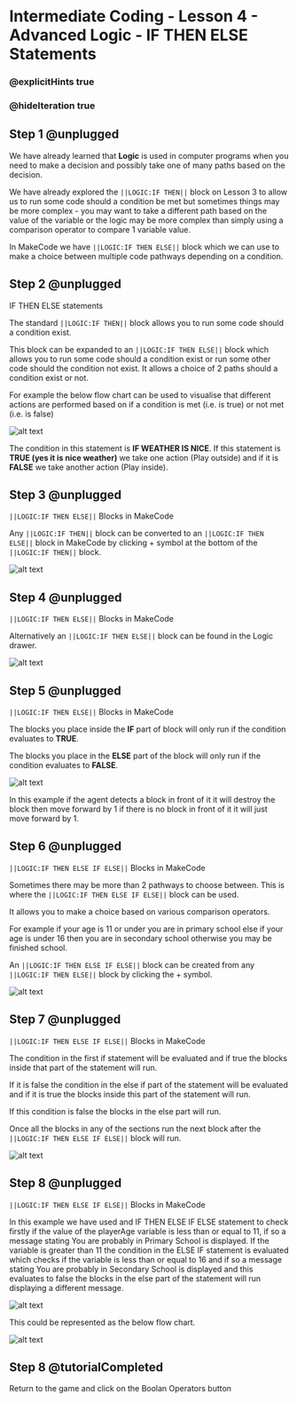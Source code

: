 # Intermediate Coding - Lesson 4 - Advanced Logic - IF THEN ELSE Statements
### @explicitHints true
### @hideIteration true

## Step 1 @unplugged
We have already learned that **Logic** is used in computer programs when you need to make a decision and possibly take one of many paths based on the decision.

We have already explored the ``||LOGIC:IF THEN||`` block on Lesson 3 to allow us to run some code should a condition be met but sometimes things may be more complex - you may want to take a different path based on the value of the variable or the logic may be more complex than simply using a comparison operator to compare 1 variable value.

In MakeCode we have ``||LOGIC:IF THEN ELSE||`` block which we can use to make a choice between multiple code pathways depending on a condition.

## Step 2 @unplugged
IF THEN ELSE statements

The standard ``||LOGIC:IF THEN||`` block allows you to run some code should a condition exist.

This block can be expanded to an ``||LOGIC:IF THEN ELSE||`` block which allows you to run some code should a condition exist or run some other code should the condition not exist. It allows a choice of 2 paths should a condition exist or not.

For example the below flow chart can be used to visualise that different actions are performed based on if a condition is met (i.e. is true) or not met (i.e. is false)

![alt text](https://intermediate.codingcredentials.com/Lesson4/4/images/1.png?raw=true "Logic")

The condition in this statement is **IF WEATHER IS NICE**. If this statement is **TRUE (yes it is nice weather)** we take one action (Play outside) and if it is **FALSE** we take another action (Play inside).

## Step 3 @unplugged
``||LOGIC:IF THEN ELSE||`` Blocks in MakeCode

Any ``||LOGIC:IF THEN||`` block can be converted to an ``||LOGIC:IF THEN ELSE||`` block in MakeCode by clicking + symbol at the bottom of the ``||LOGIC:IF THEN||`` block.

![alt text](https://intermediate.codingcredentials.com/Lesson4/4/images/2.png?raw=true "ELSE")

## Step 4 @unplugged
``||LOGIC:IF THEN ELSE||`` Blocks in MakeCode

Alternatively an ``||LOGIC:IF THEN ELSE||`` block can be found in the Logic drawer.

![alt text](https://intermediate.codingcredentials.com/Lesson4/4/images/3.jpg?raw=true "ELSE")

## Step 5 @unplugged
``||LOGIC:IF THEN ELSE||`` Blocks in MakeCode

The blocks you place inside the **IF** part of block will only run if the condition evaluates to **TRUE**.

The blocks you place in the **ELSE** part of the block will only run if the condition evaluates to **FALSE**.

![alt text](https://intermediate.codingcredentials.com/Lesson4/4/images/4.png?raw=true "ELSE")

In this example if the agent detects a block in front of it it will destroy the block then move forward by 1 if there is no block in front of it it will just move forward by 1.

## Step 6 @unplugged
``||LOGIC:IF THEN ELSE IF ELSE||`` Blocks in MakeCode

Sometimes there may be more than 2 pathways to choose between. This is where the ``||LOGIC:IF THEN ELSE IF ELSE||`` block can be used.

It allows you to make a choice based on various comparison operators.

For example if your age is 11 or under you are in primary school else if your age is under 16 then you are in secondary school otherwise you may be finished school.

An ``||LOGIC:IF THEN ELSE IF ELSE||`` block can be created from any ``||LOGIC:IF THEN ELSE||`` block by clicking the + symbol.

![alt text](https://intermediate.codingcredentials.com/Lesson4/4/images/5.png?raw=true "ELSE")

## Step 7 @unplugged
``||LOGIC:IF THEN ELSE IF ELSE||`` Blocks in MakeCode

The condition in the first if statement will be evaluated and if true the blocks inside that part of the statement will run.

If it is false the condition in the else if part of the statement will be evaluated and if it is true the blocks inside this part of the statement will run.

If this condition is false the blocks in the else part will run.

Once all the blocks in any of the sections run the next block after the ``||LOGIC:IF THEN ELSE IF ELSE||`` block will run.

![alt text](https://intermediate.codingcredentials.com/Lesson4/4/images/6.png?raw=true "ELSE")

## Step 8 @unplugged
``||LOGIC:IF THEN ELSE IF ELSE||`` Blocks in MakeCode

In this example we have used and IF THEN ELSE IF ELSE statement to check firstly if the value of the playerAge variable is less than or equal to 11, if so a message stating You are probably in Primary School is displayed. If the variable is greater than 11 the condition in the ELSE IF statement is evaluated which checks if the variable is less than or equal to 16 and if so a message stating You are probably in Secondary School is displayed and this evaluates to false the blocks in the else part of the statement will run displaying a different message.

![alt text](https://intermediate.codingcredentials.com/Lesson4/4/images/7.png?raw=true "ELSE")

This could be represented as the below flow chart.

![alt text](https://intermediate.codingcredentials.com/Lesson4/4/images/8.png?raw=true "ELSE")

## Step 8 @tutorialCompleted
Return to the game and click on the Boolan Operators button